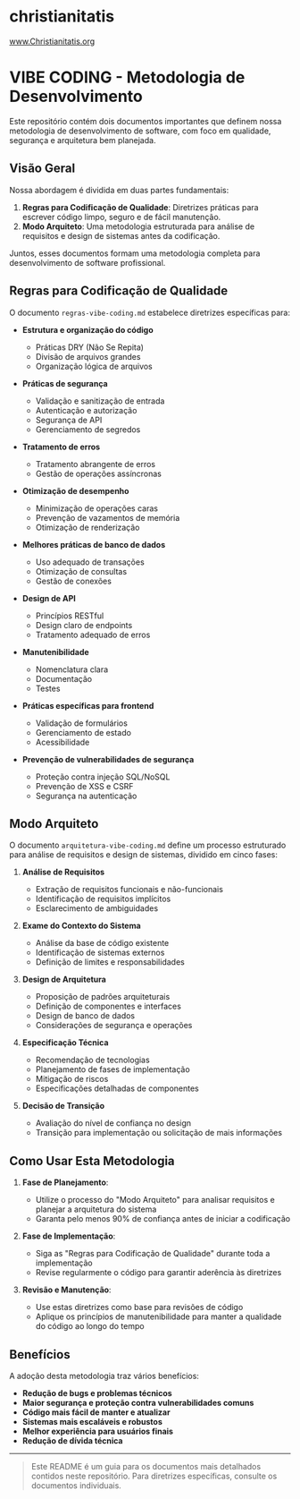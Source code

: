 # christianitatis

www.Christianitatis.org

# VIBE CODING - Metodologia de Desenvolvimento

Este repositório contém dois documentos importantes que definem nossa metodologia de desenvolvimento de software, com foco em qualidade, segurança e arquitetura bem planejada.

## Visão Geral

Nossa abordagem é dividida em duas partes fundamentais:

1. **Regras para Codificação de Qualidade**: Diretrizes práticas para escrever código limpo, seguro e de fácil manutenção.
2. **Modo Arquiteto**: Uma metodologia estruturada para análise de requisitos e design de sistemas antes da codificação.

Juntos, esses documentos formam uma metodologia completa para desenvolvimento de software profissional.

## Regras para Codificação de Qualidade

O documento `regras-vibe-coding.md` estabelece diretrizes específicas para:

- **Estrutura e organização do código**

  - Práticas DRY (Não Se Repita)
  - Divisão de arquivos grandes
  - Organização lógica de arquivos

- **Práticas de segurança**

  - Validação e sanitização de entrada
  - Autenticação e autorização
  - Segurança de API
  - Gerenciamento de segredos

- **Tratamento de erros**

  - Tratamento abrangente de erros
  - Gestão de operações assíncronas

- **Otimização de desempenho**

  - Minimização de operações caras
  - Prevenção de vazamentos de memória
  - Otimização de renderização

- **Melhores práticas de banco de dados**

  - Uso adequado de transações
  - Otimização de consultas
  - Gestão de conexões

- **Design de API**

  - Princípios RESTful
  - Design claro de endpoints
  - Tratamento adequado de erros

- **Manutenibilidade**

  - Nomenclatura clara
  - Documentação
  - Testes

- **Práticas específicas para frontend**

  - Validação de formulários
  - Gerenciamento de estado
  - Acessibilidade

- **Prevenção de vulnerabilidades de segurança**
  - Proteção contra injeção SQL/NoSQL
  - Prevenção de XSS e CSRF
  - Segurança na autenticação

## Modo Arquiteto

O documento `arquitetura-vibe-coding.md` define um processo estruturado para análise de requisitos e design de sistemas, dividido em cinco fases:

1. **Análise de Requisitos**

   - Extração de requisitos funcionais e não-funcionais
   - Identificação de requisitos implícitos
   - Esclarecimento de ambiguidades

2. **Exame do Contexto do Sistema**

   - Análise da base de código existente
   - Identificação de sistemas externos
   - Definição de limites e responsabilidades

3. **Design de Arquitetura**

   - Proposição de padrões arquiteturais
   - Definição de componentes e interfaces
   - Design de banco de dados
   - Considerações de segurança e operações

4. **Especificação Técnica**

   - Recomendação de tecnologias
   - Planejamento de fases de implementação
   - Mitigação de riscos
   - Especificações detalhadas de componentes

5. **Decisão de Transição**
   - Avaliação do nível de confiança no design
   - Transição para implementação ou solicitação de mais informações

## Como Usar Esta Metodologia

1. **Fase de Planejamento**:

   - Utilize o processo do "Modo Arquiteto" para analisar requisitos e planejar a arquitetura do sistema
   - Garanta pelo menos 90% de confiança antes de iniciar a codificação

2. **Fase de Implementação**:

   - Siga as "Regras para Codificação de Qualidade" durante toda a implementação
   - Revise regularmente o código para garantir aderência às diretrizes

3. **Revisão e Manutenção**:
   - Use estas diretrizes como base para revisões de código
   - Aplique os princípios de manutenibilidade para manter a qualidade do código ao longo do tempo

## Benefícios

A adoção desta metodologia traz vários benefícios:

- **Redução de bugs e problemas técnicos**
- **Maior segurança e proteção contra vulnerabilidades comuns**
- **Código mais fácil de manter e atualizar**
- **Sistemas mais escaláveis e robustos**
- **Melhor experiência para usuários finais**
- **Redução de dívida técnica**

---

> Este README é um guia para os documentos mais detalhados contidos neste repositório. Para diretrizes específicas, consulte os documentos individuais.
